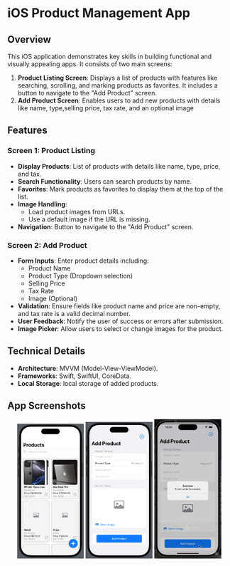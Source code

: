 # iOS Product Management App

## Overview
This iOS application demonstrates key skills in building functional and visually appealing apps. It consists of two main screens:
1. **Product Listing Screen**: Displays a list of products with features like searching, scrolling, and marking products as favorites. It includes a button to navigate to the "Add Product" screen.
2. **Add Product Screen**: Enables users to add new products with details like name, type,selling price, tax rate, and an optional image


## Features

### Screen 1: Product Listing
- **Display Products**: List of products with details like name, type, price, and tax.
- **Search Functionality**: Users can search products by name.
- **Favorites**: Mark products as favorites to display them at the top of the list.
- **Image Handling**:
  - Load product images from URLs.
  - Use a default image if the URL is missing.
- **Navigation**: Button to navigate to the "Add Product" screen.
  
### Screen 2: Add Product 
- **Form Inputs**: Enter product details including:
  - Product Name
  - Product Type (Dropdown selection)
  - Selling Price
  - Tax Rate
  - Image (Optional)
- **Validation**: Ensure fields like product name and price are non-empty, and tax rate is a valid decimal number.
- **User Feedback**: Notify the user of success or errors after submission.
- **Image Picker**: Allow users to select or change images for the product.

## Technical Details
- **Architecture**: MVVM (Model-View-ViewModel).
- **Frameworks**: Swift, SwiftUI, CoreData.
- **Local Storage**: local storage of added products.

## App Screenshots
<p align="center">
  <img src="SwipeAssignment/App Screenshots/Screen1_Product List.png" alt="Screen1 Product List" width="29.75%" />
  <img src="SwipeAssignment/App Screenshots/Screen2_Add Product.png" alt="Screen2 Add Product" width="30%" />
  <img src="SwipeAssignment/App Screenshots/Add Product Success.png" alt="Add Product Success" width="30%" />
</p>

